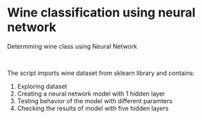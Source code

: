 # Wine classification using neural network
Determining wine class using Neural Network

<br>

The script imports wine dataset from sklearn library and contains:
1. Exploring dataset
2. Creating a neural network model with 1 hidden layer
3. Testing behavior of the model with different paramters 
4. Checking the results of model with five hidden layers
